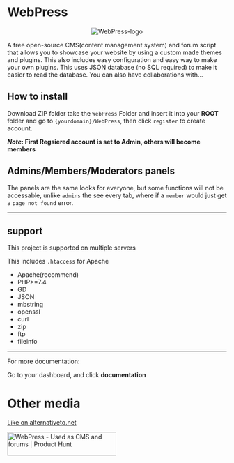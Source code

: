 # WebPress
<p align="center"><img src="https://github.com/surveybuilderteams/WebPress/blob/master/WebPress/themes/default/images/256x256.png?raw=true" alt="WebPress-logo" title="WebPress-logo"/></p>

A free open-source CMS(content management system) and forum script that allows you to showcase your website by using a custom made themes and plugins. This also includes easy configuration and easy way to make your own plugins. This uses JSON database (no SQL required) to make it easier to read the database. You can also have collaborations with…

## How to install
Download ZIP folder take the `WebPress` Folder and insert it into your **ROOT** folder and go to `{yourdomain}/WebPress`, then click `register` to create account.

**_Note_: First Regsiered account is set to Admin, others will become members**


## Admins/Members/Moderators panels
The panels are the same looks for everyone, but some functions will not be accessable, unlike `admins` the see every tab, where if a `member` would just get a `page not found` error.

***

## support

This project is supported on multiple servers


This includes `.htaccess` for Apache
* Apache(recommend)
* PHP>=7.4
* GD
* JSON
* mbstring
* openssl
* curl
* zip
* ftp
* fileinfo
***

For more documentation:

Go to your dashboard, and click __documentation__

# Other media
[Like on alternativeto.net](https://alternativeto.net/software/webpress/about)

<a href="https://www.producthunt.com/posts/webpress?utm_source=badge-featured&utm_medium=badge&utm_souce=badge-webpress" target="_blank"><img src="https://api.producthunt.com/widgets/embed-image/v1/featured.svg?post_id=370465&theme=light" alt="WebPress - Used&#0032;as&#0032;CMS&#0032;and&#0032;forums | Product Hunt" style="width: 250px; height: 54px;" width="250" height="54" /></a>
